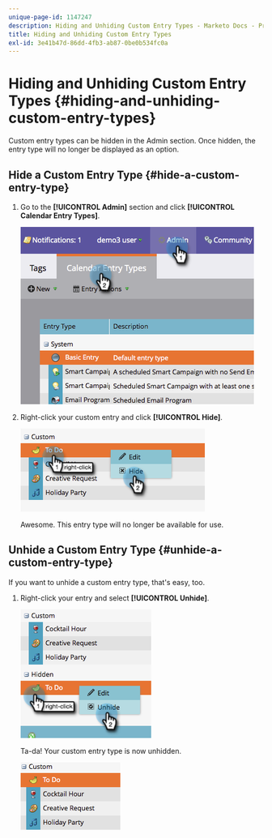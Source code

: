 ```yaml
---
unique-page-id: 1147247
description: Hiding and Unhiding Custom Entry Types - Marketo Docs - Product Documentation
title: Hiding and Unhiding Custom Entry Types
exl-id: 3e41b47d-86dd-4fb3-ab87-0be0b534fc0a
---
```

# Hiding and Unhiding Custom Entry Types {#hiding-and-unhiding-custom-entry-types}

Custom entry types can be hidden in the Admin section. Once hidden, the entry type will no longer be displayed as an option.

## Hide a Custom Entry Type {#hide-a-custom-entry-type}

1. Go to the **[!UICONTROL Admin]** section and click **[!UICONTROL Calendar Entry Types]**.

   ![](assets/image2014-9-24-10-3a11-3a49.png)

1. Right-click your custom entry and click **[!UICONTROL Hide]**.

   ![](assets/image2014-9-24-10-3a11-3a54.png)

   Awesome. This entry type will no longer be available for use.

## Unhide a Custom Entry Type {#unhide-a-custom-entry-type}

   If you want to unhide a custom entry type, that's easy, too.

1. Right-click your entry and select **[!UICONTROL Unhide]**.

   ![](assets/image2014-9-24-10-3a12-3a14.png)

   Ta-da! Your custom entry type is now unhidden.

   ![](assets/image2014-9-24-10-3a12-3a19.png)
